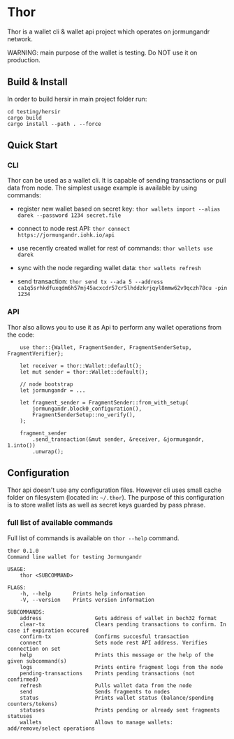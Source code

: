 # Thor

Thor is a wallet cli & wallet api project which operates on jormungandr network.

WARNING: main purpose of the wallet is testing. Do NOT use it on production.

## Build & Install

In order to build hersir in main project folder run:
```
cd testing/hersir
cargo build
cargo install --path . --force
```

## Quick Start

### CLI

Thor can be used as a wallet cli. It is capable of sending transactions or pull data from node. The simplest usage example is available by using commands:


* register new wallet based on secret key:
`thor wallets import --alias darek --password 1234 secret.file`

* connect to node rest API:
`thor connect https://jormungandr.iohk.io/api`

* use recently created wallet for rest of commands:
`thor wallets use darek`

* sync with the node regarding wallet data:
`thor wallets refresh`

* send transaction:
`thor send tx --ada 5 --address ca1q5srhkdfuxqdm6h57mj45acxcdr57cr5lhddzkrjqyl8mmw62v9qczh78cu -pin 1234`

### API

Thor also allows you to use it as Api to perform any wallet operations from the code:

```
    use thor::{Wallet, FragmentSender, FragmentSenderSetup, FragmentVerifier};

    let receiver = thor::Wallet::default();
    let mut sender = thor::Wallet::default();

    // node bootstrap
    let jormungandr = ...

    let fragment_sender = FragmentSender::from_with_setup(
        jormungandr.block0_configuration(),
        FragmentSenderSetup::no_verify(),
    );

    fragment_sender
        .send_transaction(&mut sender, &receiver, &jormungandr, 1.into())
        .unwrap();

```

## Configuration

Thor api doesn't use any configuration files. However cli uses small cache folder on filesystem (located in: `~/.thor`).
The purpose of this configuration is to store wallet lists as well as secret keys guarded by pass phrase.

### full list of available commands

Full list of commands is available on `thor --help` command.

```
thor 0.1.0
Command line wallet for testing Jormungandr

USAGE:
    thor <SUBCOMMAND>

FLAGS:
    -h, --help       Prints help information
    -V, --version    Prints version information

SUBCOMMANDS:
    address                 Gets address of wallet in bech32 format
    clear-tx                Clears pending transactions to confirm. In case if expiration occured
    confirm-tx              Confirms succesful transaction
    connect                 Sets node rest API address. Verifies connection on set
    help                    Prints this message or the help of the given subcommand(s)
    logs                    Prints entire fragment logs from the node
    pending-transactions    Prints pending transactions (not confirmed)
    refresh                 Pulls wallet data from the node
    send                    Sends fragments to nodes
    status                  Prints wallet status (balance/spending counters/tokens)
    statuses                Prints pending or already sent fragments statuses
    wallets                 Allows to manage wallets: add/remove/select operations
```
